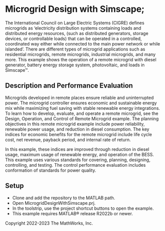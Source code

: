 # Microgrid Design with Simscape;
The International Council on Large Electric Systems (CIGRE) defines microgrids as 
‘electricity distribution systems containing loads and distributed energy resources, 
(such as distributed generators, storage devices, or controllable loads) that can be
 operated in a controlled, coordinated way either while connected to the main power 
network or while islanded’.
There are different types of microgrid applications such as residential microgrids, 
remote microgrids, industrial microgrids, and many more. This example shows the 
operation of a remote microgrid with diesel generator, battery energy storage 
system, photovoltaic, and loads in Simscape&trade;.

## Description and Performance Evaluation
Microgrids developed in remote places ensure reliable and uninterrupted power. 
The microgrid controller ensures economic and sustainable energy mix while 
maximizing fuel saving with stable renewable energy integrations. To learn 
how to develop, evaluate, and operate a remote microgrid, see the Design, 
Operation, and Control of Remote Microgrid example.
The planning objectives in this remote microgrid example include power 
reliability, renewable power usage, and reduction in diesel consumption.
 The key indices for economic benefits for the remote microgrid include life
 cycle cost, net revenue, payback period, and internal rate of return. 

In this example, these indices are improved through reduction in diesel
 usage, maximum usage of renewable energy, and operation of the BESS.
 This example uses various standards for covering, planning, designing,
 controlling, and testing. The control performance evaluation includes 
conformation of standards for power quality.

## Setup
* Clone and add the repository to the MATLAB path.
* Open MicrogridDesignWithSimscape.prj.
* In the toolstrip, use the project shortcut buttons to open the example.
* This example requires MATLAB&reg; release R2022b or newer.

Copyright 2022-2023 The MathWorks, Inc.


